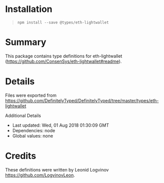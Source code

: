 # Installation
> `npm install --save @types/eth-lightwallet`

# Summary
This package contains type definitions for eth-lightwallet (https://github.com/ConsenSys/eth-lightwallet#readme).

# Details
Files were exported from https://github.com/DefinitelyTyped/DefinitelyTyped/tree/master/types/eth-lightwallet

Additional Details
 * Last updated: Wed, 01 Aug 2018 01:30:09 GMT
 * Dependencies: node
 * Global values: none

# Credits
These definitions were written by Leonid Logvinov <https://github.com/LogvinovLeon>.
